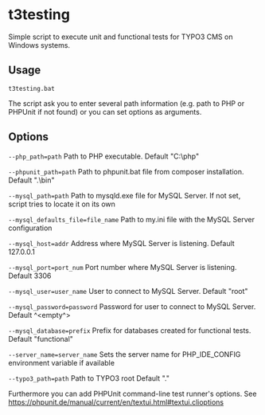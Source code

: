 # t3testing #
Simple script to execute unit and functional tests for TYPO3 CMS on Windows systems.

## Usage ##

`t3testing.bat`

The script ask you to enter several path information (e.g. path to PHP or PHPUnit if not found) or you can set options as arguments.

## Options ##

`--php_path=path`
Path to PHP executable. Default "C:\php"

`--phpunit_path=path`
Path to phpunit.bat file from composer installation. Default ".\bin"

`--mysql_path=path`
Path to mysqld.exe file for MySQL Server. If not set, script tries to locate it on its own

`--mysql_defaults_file=file_name`
Path to my.ini file with the MySQL Server configuration

`--mysql_host=addr`
Address where MySQL Server is listening. Default 127.0.0.1

`--mysql_port=port_num`
Port number where MySQL Server is listening. Default 3306

`--mysql_user=user_name`
User to connect to MySQL Server. Default "root"

`--mysql_password=password`
Password for user to connect to MySQL Server. Default ^<empty^>

`--mysql_database=prefix`
Prefix for databases created for functional tests. Default "functional"

`--server_name=server_name`
Sets the server name for PHP_IDE_CONFIG environment variable if available

`--typo3_path=path`
Path to TYPO3 root Default ".\"

Furthermore you can add PHPUnit command-line test runner's options. See https://phpunit.de/manual/current/en/textui.html#textui.clioptions
